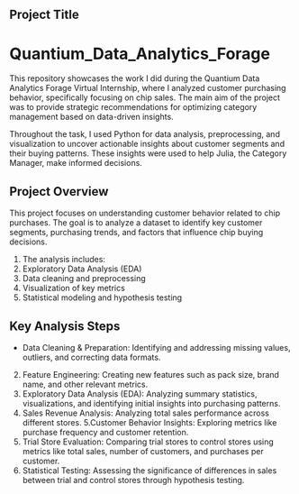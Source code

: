## Project Title
# Quantium_Data_Analytics_Forage
This repository showcases the work I did during the Quantium Data Analytics Forage Virtual Internship, where I analyzed customer purchasing behavior, specifically focusing on chip sales. The main aim of the project was to provide strategic recommendations for optimizing category management based on data-driven insights.

Throughout the task, I used Python for data analysis, preprocessing, and visualization to uncover actionable insights about customer segments and their buying patterns. These insights were used to help Julia, the Category Manager, make informed decisions.

## Project Overview 
This project focuses on understanding customer behavior related to chip purchases. The goal is to analyze a dataset to identify key customer segments, purchasing trends, and factors that influence chip buying decisions.

1. The analysis includes:
2. Exploratory Data Analysis (EDA)
3. Data cleaning and preprocessing
4. Visualization of key metrics
5. Statistical modeling and hypothesis testing

## Key Analysis Steps 
- Data Cleaning & Preparation: Identifying and addressing missing values, outliers, and correcting data formats.
2. Feature Engineering: Creating new features such as pack size, brand name, and other relevant metrics.
3. Exploratory Data Analysis (EDA): Analyzing summary statistics, visualizations, and identifying initial insights into purchasing patterns.
4. Sales Revenue Analysis: Analyzing total sales performance across different stores.
5.Customer Behavior Insights: Exploring metrics like purchase frequency and customer retention.
6. Trial Store Evaluation: Comparing trial stores to control stores using metrics like total sales, number of customers, and purchases per customer.
7. Statistical Testing: Assessing the significance of differences in sales between trial and control stores through hypothesis testing.

